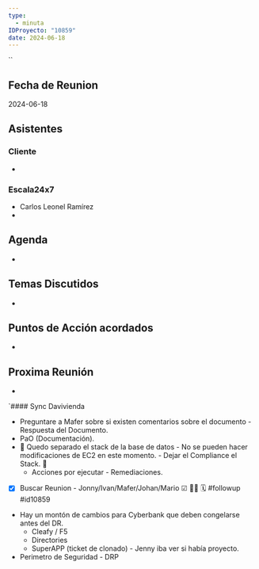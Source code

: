 ```yaml
---
type:
  - minuta
IDProyecto: "10859"
date: 2024-06-18
---
```

``

## Fecha de Reunion
2024-06-18

## Asistentes

### Cliente
* 
### Escala24x7
- Carlos Leonel Ramírez
-  

## Agenda
* 
## Temas Discutidos
*  

## Puntos de Acción acordados
*  

## Proxima Reunión
*   

`#### Sync Davivienda
- Preguntare a Mafer sobre si existen comentarios sobre el documento - Respuesta del Documento.
- PaO (Documentación).
- 🚩 Quedo separado el stack de la base de datos - No se pueden hacer modificaciones de EC2 en este momento. - Dejar el Compliance el Stack. 🚩
	- Acciones por ejecutar - Remediaciones.
- [x] Buscar Reunion - Jonny/Ivan/Mafer/Johan/Mario ☑ 🧑‍🚀 🗓 #followup #id10859
- Hay un montón de cambios para Cyberbank que deben congelarse antes del DR.
	- Cleafy / F5
	- Directories
	- SuperAPP (ticket de clonado) - Jenny iba ver si había proyecto.
- Perimetro de Seguridad - DRP